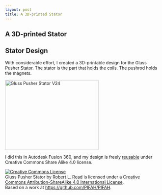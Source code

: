 ```yaml
---
layout: post
title: A 3D-printed Stator
---
```


<section class="content">
      <div class="jumbotron">
        <h1> A 3D-printed Stator</h1>
      </div>

<h1> Stator Design </h1>

<p>
With considerable effort, I created a 3D-printable design for the Gluss Pusher Stator.  The stator is the part that holds the coils. The pushrod holds the magnets.
</p>

<img src="https://cloud.githubusercontent.com/assets/5296671/9444397/114a9af0\
-4a4c-11e5-8c48-665eda29b53e.jpg" alt="Gluss Pusher Stator V24" style="width:304px;height:228px;">

<p>
I did this in Autodesk Fusion 360, and my design is freely <a href="https://fusion360.autodesk.com/projects/gluss-pusher-stator-v24">reusable</a> under Creative Commons Share Alike 4.0 license.
</p>

<a rel="license" href="http://creativecommons.org/licenses/by-sa/4.0/"><img alt="Creative Commons License" style="border-width:0" src="https://i.creativecommons.org/l/by-sa/4.0/88x31.png" /></a><br /><span xmlns:dct="http://purl.org/dc/terms/" href="http://purl.org/dc/dcmitype/Text" property="dct:title" rel="dct:type">Gluss Pusher Stator</span> by <a xmlns:cc="http://creativecommons.org/ns#" href="https://github.com/PIFAH/PIFAH" property="cc:attributionName" rel="cc:attributionURL">Robert L. Read</a> is licensed under a <a rel="license" href="http://creativecommons.org/licenses/by-sa/4.0/">Creative Commons Attribution-ShareAlike 4.0 International License</a>.<br />Based on a work at <a xmlns:dct="http://purl.org/dc/terms/" href="https://github.com/PIFAH/PIFAH" rel="dct:source">https://github.com/PIFAH/PIFAH</a>.

</section>
